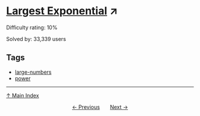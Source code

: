 # [Largest Exponential](https://projecteuler.net/problem=99) ↗️

Difficulty rating: 10%

Solved by: 33,339 users
## Tags

- [large-numbers](../tags/large-numbers.md)
- [power](../tags/power.md)



---

[↑ Main Index](../README.md)


<div align=center><a href='98.md'>← Previous</a> &nbsp;&nbsp; &nbsp;&nbsp;  <a href='100.md'>Next →</a></div>
